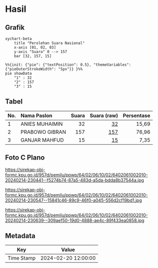 # Hasil

## Grafik

```mermaid
xychart-beta
    title "Perolehan Suara Nasional"
    x-axis [01, 02, 03]
    y-axis "Suara" 0 --> 157
    bar [32, 157, 15]
```

```mermaid
%%{init: {"pie": {"textPosition": 0.5}, "themeVariables": {"pieOuterStrokeWidth": "5px"}} }%%
pie showData
    "1" : 32
    "2" : 157
    "3" : 15
```

## Tabel

| No. | Nama Paslon    | Suara | Suara (raw) | Persentase |
|:--- |:-------------- | -----:| -----------:| ----------:|
| 1   | ANIES MUHAIMIN | 32    | [32][p-1]   | 15,69      |
| 2   | PRABOWO GIBRAN | 157   | [157][p-2]  | 76,96      |
| 3   | GANJAR MAHFUD  | 15    | [15][p-3]   | 7,35       |


[p-1]: https://github.com/gigit-pemilu/pemilu-2024/blob/main/pilpres/hitung-suara/sub/64-kalimantan-timur/sub/02-kutai-kartanegara/sub/06-tenggarong/sub/1002-loa-ipuh/sub/010-tps/sub/paslon-1.txt
[p-2]: https://github.com/gigit-pemilu/pemilu-2024/blob/main/pilpres/hitung-suara/sub/64-kalimantan-timur/sub/02-kutai-kartanegara/sub/06-tenggarong/sub/1002-loa-ipuh/sub/010-tps/sub/paslon-2.txt
[p-3]: https://github.com/gigit-pemilu/pemilu-2024/blob/main/pilpres/hitung-suara/sub/64-kalimantan-timur/sub/02-kutai-kartanegara/sub/06-tenggarong/sub/1002-loa-ipuh/sub/010-tps/sub/paslon-3.txt

## Foto C Plano

https://sirekap-obj-formc.kpu.go.id/957d/pemilu/ppwp/64/02/06/10/02/6402061002010-20240214-230441--f5274b74-87a5-483d-a5da-bdda8b37544a.jpg

https://sirekap-obj-formc.kpu.go.id/957d/pemilu/ppwp/64/02/06/10/02/6402061002010-20240214-230547--15841c46-89c9-46f0-a045-556d2cf19bd1.jpg

https://sirekap-obj-formc.kpu.go.id/957d/pemilu/ppwp/64/02/06/10/02/6402061002010-20240214-230639--309aef50-19d0-4888-ae4c-89f433ea0858.jpg


## Metadata

| Key        | Value               |
| ---------- | ------------------- |
| Time Stamp | 2024-02-20 12:00:00 |



